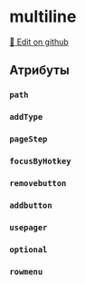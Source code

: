 # multiline
[:memo: Edit on github](https://github.com/tihonove/vscode-candy-sugar-extensions/edit/master/server/src/SugarElements/DefaultSugarElementInfos/TableElements/multiline.ts)


## Атрибуты
### `path`

### `addType`

### `pageStep`

### `focusByHotkey`

### `removebutton`

### `addbutton`

### `usepager`

### `optional`

### `rowmenu`

